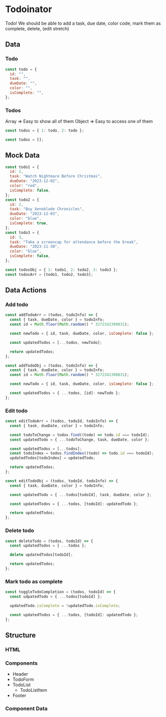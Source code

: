# Todoinator

Todo! We should be able to add a task, due date, color code, mark them as complete, delete, (edit stretch)

## Data

### Todo

```jsx
const todo = {
  id: "",
  task: "",
  dueDate: "",
  color: "",
  isComplete: "",
};
```

### Todos

Array => Easy to show all of them
Object => Easy to access one of them

```jsx
const todos = { 1: todo, 2: todo };

const todos = [];
```

## Mock Data

```jsx
const todo1 = {
  id: 1,
  task: "Watch Nightmare Before Christmas",
  dueDate: "2023-12-02",
  color: "red",
  isComplete: false,
};
const todo2 = {
  id: 2,
  task: "Buy Xenoblade Chronicles",
  dueDate: "2023-12-03",
  color: "blue",
  isComplete: true,
};
const todo3 = {
  id: 3,
  task: "Take a screencap for attendance before the break",
  dueDate: "2023-11-30",
  color: "blue",
  isComplete: false,
};

const todosObj = { 1: todo1, 2: todo2, 3: todo3 };
const todosArr = [todo1, todo2, todo3];
```

## Data Actions

### Add todo

```jsx
const addTodoArr = (todos, todoInfo) => {
  const { task, dueDate, color } = todoInfo;
  const id = Math.floor(Math.random() * 3272341390831);

  const newTodo = { id, task, dueDate, color, isComplete: false };

  const updatedTodos = [...todos, newTodo];

  return updatedTodos;
};

const addTodoObj = (todos, todoInfo) => {
  const { task, dueDate, color } = todoInfo;
  const id = Math.floor(Math.random() * 3272341390831);

  const newTodo = { id, task, dueDate, color, isComplete: false };

  const updatedTodos = { ...todos, [id]: newTodo };
};
```

### Edit todo

```jsx
const editTodoArr = (todos, todoId, todoInfo) => {
  const { task, dueDate, color } = todoInfo;

  const todoToChange = todos.find((todo) => todo.id === todoId);
  const updatedTodo = { ...todoToChange, task, dueDate, color };

  const updatedTodos = [...todos];
  const todoIndex = todos.findIndex((todo) => todo.id === todoId);
  updatedTodos[todoIndex] = updatedTodo;

  return updatedTodos;
};

const editTodoObj = (todos, todoId, todoInfo) => {
  const { task, dueDate, color } = todoInfo;

  const updatedTodo = { ...todos[todoId], task, dueDate, color };

  const updatedTodos = { ...todos, [todoId]: updatedTodo };

  return updatedTodos;
};
```

### Delete todo

```jsx
const deleteTodo = (todos, todoId) => {
  const updatedTodos = { ...todos };

  delete updatedTodos[todoId];

  return updatedTodos;
};
```

### Mark todo as complete

```jsx
const toggleTodoCompletion = (todos, todoId) => {
  const udpatedTodo = { ...todos[todoId] };

  updatedTodo.isComplete = !updatedTodo.isComplete;

  const updatedTodos = { ...todos, [todoId]: updatedTodo };
};
```

## Structure

### HTML

### Components

- Header
- TodoForm
- TodoList
  - TodoListItem
- Footer

### Component Data
